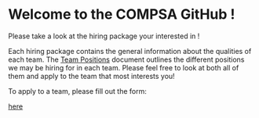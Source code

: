 # Welcome to the COMPSA GitHub !

Please take a look at the hiring package your interested in !

Each hiring package contains the general information about the qualities of
each team. The [Team Positions](./TeamPositions.pdf) document outlines the
different positions we may be hiring for in each team. Please feel free to look
at both all of them and apply to the team that most interests you!

To apply to a team, please fill out the form:

[here](https://forms.gle/LfQKixPRW93b4rNT6)

